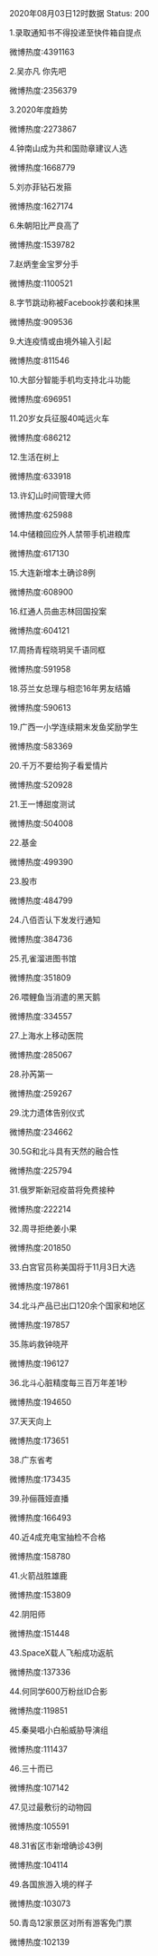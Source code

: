 2020年08月03日12时数据
Status: 200

1.录取通知书不得投递至快件箱自提点

微博热度:4391163

2.吴亦凡 你先吧

微博热度:2356379

3.2020年度趋势

微博热度:2273867

4.钟南山成为共和国勋章建议人选

微博热度:1668779

5.刘亦菲钻石发箍

微博热度:1627174

6.朱朝阳比严良高了

微博热度:1539782

7.赵炳奎金宝罗分手

微博热度:1100521

8.字节跳动称被Facebook抄袭和抹黑

微博热度:909536

9.大连疫情或由境外输入引起

微博热度:811546

10.大部分智能手机均支持北斗功能

微博热度:696951

11.20岁女兵征服40吨远火车

微博热度:686212

12.生活在树上

微博热度:633918

13.许幻山时间管理大师

微博热度:625988

14.中储粮回应外人禁带手机进粮库

微博热度:617130

15.大连新增本土确诊8例

微博热度:608900

16.红通人员曲志林回国投案

微博热度:604121

17.周扬青程晓玥吴千语同框

微博热度:591958

18.芬兰女总理与相恋16年男友结婚

微博热度:590613

19.广西一小学连续期末发鱼奖励学生

微博热度:583369

20.千万不要给狗子看爱情片

微博热度:520928

21.王一博甜度测试

微博热度:504008

22.基金

微博热度:499390

23.股市

微博热度:484799

24.八佰否认下发发行通知

微博热度:384736

25.孔雀溜进图书馆

微博热度:351809

26.喂鲤鱼当消遣的黑天鹅

微博热度:334557

27.上海水上移动医院

微博热度:285067

28.孙芮第一

微博热度:259267

29.沈力遗体告别仪式

微博热度:234662

30.5G和北斗具有天然的融合性

微博热度:225794

31.俄罗斯新冠疫苗将免费接种

微博热度:222214

32.周寻拒绝姜小果

微博热度:201850

33.白宫官员称美国将于11月3日大选

微博热度:197861

34.北斗产品已出口120余个国家和地区

微博热度:197857

35.陈屿救钟晓芹

微博热度:196127

36.北斗心脏精度每三百万年差1秒

微博热度:194650

37.天天向上

微博热度:173651

38.广东省考

微博热度:173435

39.孙俪薇娅直播

微博热度:166493

40.近4成充电宝抽检不合格

微博热度:158780

41.火箭战胜雄鹿

微博热度:153809

42.阴阳师

微博热度:151448

43.SpaceX载人飞船成功返航

微博热度:137336

44.何同学600万粉丝ID合影

微博热度:119851

45.秦昊唱小白船威胁导演组

微博热度:111437

46.三十而已

微博热度:107142

47.见过最敷衍的动物园

微博热度:105591

48.31省区市新增确诊43例

微博热度:104114

49.各国旅游入境的样子

微博热度:103073

50.青岛12家景区对所有游客免门票

微博热度:102139

